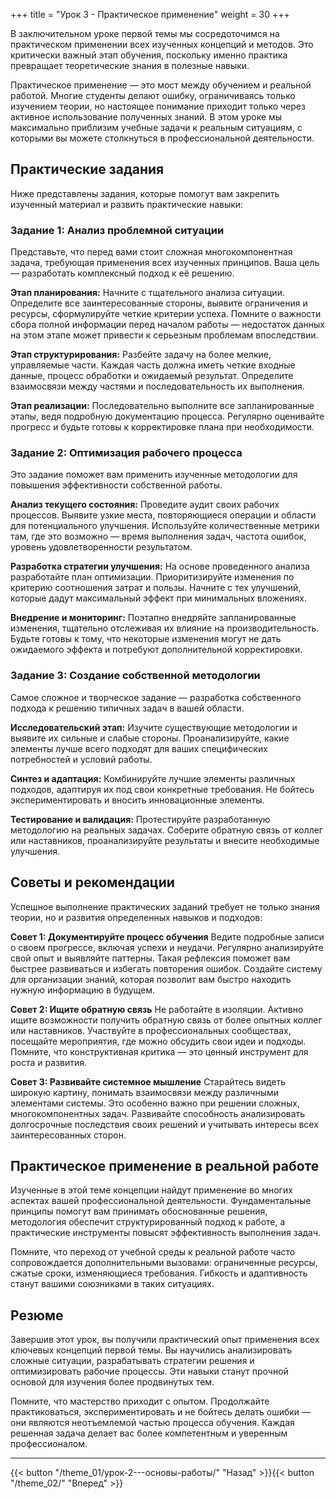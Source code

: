 +++
title = "Урок 3 - Практическое применение"
weight = 30
+++

В заключительном уроке первой темы мы сосредоточимся на практическом применении всех изученных концепций и методов. Это критически важный этап обучения, поскольку именно практика превращает теоретические знания в полезные навыки.

Практическое применение — это мост между обучением и реальной работой. Многие студенты делают ошибку, ограничиваясь только изучением теории, но настоящее понимание приходит только через активное использование полученных знаний. В этом уроке мы максимально приблизим учебные задачи к реальным ситуациям, с которыми вы можете столкнуться в профессиональной деятельности.

## Практические задания

Ниже представлены задания, которые помогут вам закрепить изученный материал и развить практические навыки:

### Задание 1: Анализ проблемной ситуации

Представьте, что перед вами стоит сложная многокомпонентная задача, требующая применения всех изученных принципов. Ваша цель — разработать комплексный подход к её решению.

**Этап планирования:** Начните с тщательного анализа ситуации. Определите все заинтересованные стороны, выявите ограничения и ресурсы, сформулируйте четкие критерии успеха. Помните о важности сбора полной информации перед началом работы — недостаток данных на этом этапе может привести к серьезным проблемам впоследствии.

**Этап структурирования:** Разбейте задачу на более мелкие, управляемые части. Каждая часть должна иметь четкие входные данные, процесс обработки и ожидаемый результат. Определите взаимосвязи между частями и последовательность их выполнения.

**Этап реализации:** Последовательно выполните все запланированные этапы, ведя подробную документацию процесса. Регулярно оценивайте прогресс и будьте готовы к корректировке плана при необходимости.

### Задание 2: Оптимизация рабочего процесса

Это задание поможет вам применить изученные методологии для повышения эффективности собственной работы.

**Анализ текущего состояния:** Проведите аудит своих рабочих процессов. Выявите узкие места, повторяющиеся операции и области для потенциального улучшения. Используйте количественные метрики там, где это возможно — время выполнения задач, частота ошибок, уровень удовлетворенности результатом.

**Разработка стратегии улучшения:** На основе проведенного анализа разработайте план оптимизации. Приоритизируйте изменения по критерию соотношения затрат и пользы. Начните с тех улучшений, которые дадут максимальный эффект при минимальных вложениях.

**Внедрение и мониторинг:** Поэтапно внедряйте запланированные изменения, тщательно отслеживая их влияние на производительность. Будьте готовы к тому, что некоторые изменения могут не дать ожидаемого эффекта и потребуют дополнительной корректировки.

### Задание 3: Создание собственной методологии

Самое сложное и творческое задание — разработка собственного подхода к решению типичных задач в вашей области.

**Исследовательский этап:** Изучите существующие методологии и выявите их сильные и слабые стороны. Проанализируйте, какие элементы лучше всего подходят для ваших специфических потребностей и условий работы.

**Синтез и адаптация:** Комбинируйте лучшие элементы различных подходов, адаптируя их под свои конкретные требования. Не бойтесь экспериментировать и вносить инновационные элементы.

**Тестирование и валидация:** Протестируйте разработанную методологию на реальных задачах. Соберите обратную связь от коллег или наставников, проанализируйте результаты и внесите необходимые улучшения.

## Советы и рекомендации

Успешное выполнение практических заданий требует не только знания теории, но и развития определенных навыков и подходов:

**Совет 1: Документируйте процесс обучения**
Ведите подробные записи о своем прогрессе, включая успехи и неудачи. Регулярно анализируйте свой опыт и выявляйте паттерны. Такая рефлексия поможет вам быстрее развиваться и избегать повторения ошибок. Создайте систему для организации знаний, которая позволит вам быстро находить нужную информацию в будущем.

**Совет 2: Ищите обратную связь**
Не работайте в изоляции. Активно ищите возможности получить обратную связь от более опытных коллег или наставников. Участвуйте в профессиональных сообществах, посещайте мероприятия, где можно обсудить свои идеи и подходы. Помните, что конструктивная критика — это ценный инструмент для роста и развития.

**Совет 3: Развивайте системное мышление**
Старайтесь видеть широкую картину, понимать взаимосвязи между различными элементами системы. Это особенно важно при решении сложных, многокомпонентных задач. Развивайте способность анализировать долгосрочные последствия своих решений и учитывать интересы всех заинтересованных сторон.

## Практическое применение в реальной работе

Изученные в этой теме концепции найдут применение во многих аспектах вашей профессиональной деятельности. Фундаментальные принципы помогут вам принимать обоснованные решения, методология обеспечит структурированный подход к работе, а практические инструменты повысят эффективность выполнения задач.

Помните, что переход от учебной среды к реальной работе часто сопровождается дополнительными вызовами: ограниченные ресурсы, сжатые сроки, изменяющиеся требования. Гибкость и адаптивность станут вашими союзниками в таких ситуациях.

## Резюме

Завершив этот урок, вы получили практический опыт применения всех ключевых концепций первой темы. Вы научились анализировать сложные ситуации, разрабатывать стратегии решения и оптимизировать рабочие процессы. Эти навыки станут прочной основой для изучения более продвинутых тем.

Помните, что мастерство приходит с опытом. Продолжайте практиковаться, экспериментировать и не бойтесь делать ошибки — они являются неотъемлемой частью процесса обучения. Каждая решенная задача делает вас более компетентным и уверенным профессионалом.

---

{{< button "/theme_01/урок-2---основы-работы/" "Назад" >}}{{< button "/theme_02/" "Вперед" >}}